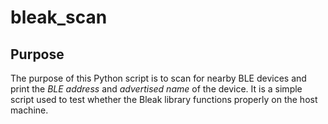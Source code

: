# bleak_scan

## Purpose

The purpose of this Python script is to scan for nearby BLE devices and print the *BLE address* and *advertised name* of the device. It is a simple script used to test whether the Bleak library functions properly on the host machine.
